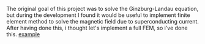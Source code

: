 The original goal of this project was to solve the Ginzburg-Landau equation, but during the development I found it would be useful to implement finite element method to solve the magnetic field due to superconducting current. After having done this, i thought let's implement a full FEM, so i've done this.
[example](scatter.ipynb)
